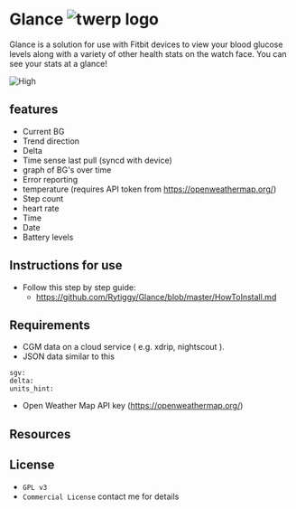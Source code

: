 # Glance ![twerp logo](https://image.ibb.co/gbWF2H/twerp_bowtie_64.png)
Glance is a solution for use with Fitbit devices to view your blood glucose levels along with a variety of other health stats on the watch face. You can see your stats at a glance!

![High](https://image.ibb.co/bvOBj7/high.png "High")

## features 
- Current BG
- Trend direction
- Delta 
- Time sense last pull (syncd with device)
- graph of BG's over time
- Error reporting
- temperature (requires API token from https://openweathermap.org/) 
- Step count
- heart rate
- Time
- Date
- Battery levels
## Instructions for use
- Follow this step by step guide:
  - https://github.com/Rytiggy/Glance/blob/master/HowToInstall.md
## Requirements 
- CGM data on a cloud service ( e.g. xdrip, nightscout ). 
- JSON data similar to this
```
sgv: 
delta: 
units_hint: 
```
- Open Weather Map API key (https://openweathermap.org/)
## Resources 
## License
- `GPL v3`
- `Commercial License` contact me for details
